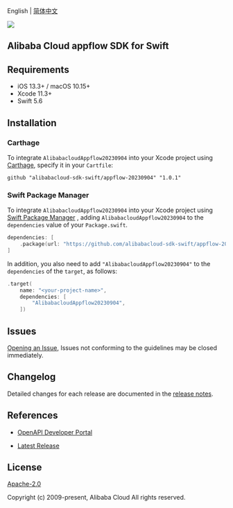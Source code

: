 English | [简体中文](README-CN.md)

![](https://aliyunsdk-pages.alicdn.com/icons/AlibabaCloud.svg)

## Alibaba Cloud appflow SDK for Swift

## Requirements

- iOS 13.3+ / macOS 10.15+
- Xcode 11.3+
- Swift 5.6

## Installation

### Carthage

To integrate `AlibabacloudAppflow20230904` into your Xcode project using [Carthage](https://github.com/Carthage/Carthage), specify it in your `Cartfile`:

```ogdl
github "alibabacloud-sdk-swift/appflow-20230904" "1.0.1"
```

### Swift Package Manager

To integrate `AlibabacloudAppflow20230904` into your Xcode project using [Swift Package Manager](https://swift.org/package-manager/) , adding `AlibabacloudAppflow20230904` to the `dependencies` value of your `Package.swift`.

```swift
dependencies: [
    .package(url: "https://github.com/alibabacloud-sdk-swift/appflow-20230904.git", from: "1.0.1")
]
```

In addition, you also need to add `"AlibabacloudAppflow20230904"` to the `dependencies` of the `target`, as follows:

```swift
.target(
    name: "<your-project-name>",
    dependencies: [
        "AlibabacloudAppflow20230904",
    ])
```

## Issues

[Opening an Issue](https://github.com/alibabacloud-sdk-swift/appflow-20230904/issues/new), Issues not conforming to the guidelines may be closed immediately.

## Changelog

Detailed changes for each release are documented in the [release notes](./ChangeLog.txt).

## References

* [OpenAPI Developer Portal](https://next.api.alibabacloud.com/home)
- [Latest Release](https://github.com/alibabacloud-sdk-swift/appflow-20230904)

## License

[Apache-2.0](http://www.apache.org/licenses/LICENSE-2.0)

Copyright (c) 2009-present, Alibaba Cloud All rights reserved.

